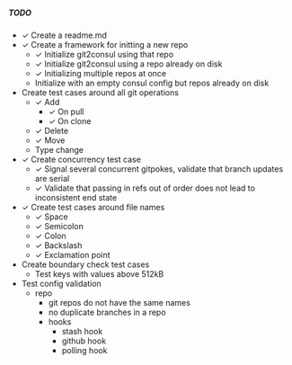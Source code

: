 ##### TODO

* ✓ Create a readme.md
* ✓ Create a framework for initting a new repo
    * ✓ Initialize git2consul using that repo
    * ✓ Initialize git2consul using a repo already on disk
    * ✓ Initializing multiple repos at once
    * Initialize with an empty consul config but repos already on disk
* Create test cases around all git operations
    * ✓ Add
        * ✓ On pull
        * ✓ On clone
    * ✓ Delete
    * ✓ Move
    * Type change
* ✓ Create concurrency test case
    * ✓ Signal several concurrent gitpokes, validate that branch updates are serial
    * ✓ Validate that passing in refs out of order does not lead to inconsistent end state
* ✓ Create test cases around file names
    * ✓ Space
    * ✓ Semicolon
    * ✓ Colon
    * ✓ Backslash
    * ✓ Exclamation point
* Create boundary check test cases
    * Test keys with values above 512kB
* Test config validation
    * repo
        * git repos do not have the same names
        * no duplicate branches in a repo
        * hooks
            * stash hook
            * github hook
            * polling hook
